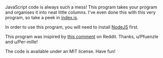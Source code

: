 
JavaScript code is always such a mess! This program takes your program and organises it into neat little columns. I've even done this with this very program, so take a peek in [index.js](./index.js).

In order to use this program, you will need to install [NodeJS](https://nodejs.org) first.

This program was inspired by [this comment](https://www.reddit.com/r/ProgrammerHumor/comments/ioufuf/when_someone_asks_you_to_write_clear_commented/g4g2dxt) on Reddit. Thanks, u/Pfuenzle and u/Per-mille!

The code is available under an MIT license. Have fun!
